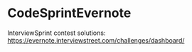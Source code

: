 CodeSprintEvernote
==================

InterviewSprint contest solutions: https://evernote.interviewstreet.com/challenges/dashboard/
